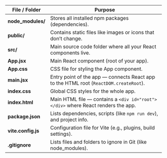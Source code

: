 | File / Folder      | Purpose                                                                               |
| ------------------ | ------------------------------------------------------------------------------------- |
| **node_modules/**  | Stores all installed npm packages (dependencies).                                     |
| **public/**        | Contains static files like images or icons that don’t change.                         |
| **src/**           | Main source code folder where all your React components live.                         |
| **App.jsx**        | Main React component (root of your app).                                              |
| **App.css**        | CSS file for styling the App component.                                               |
| **main.jsx**       | Entry point of the app — connects React app to the HTML root (`ReactDOM.createRoot`). |
| **index.css**      | Global CSS styles for the whole app.                                                  |
| **index.html**     | Main HTML file — contains a `<div id="root"></div>` where React renders the app.      |
| **package.json**   | Lists dependencies, scripts (like `npm run dev`), and project info.                   |
| **vite.config.js** | Configuration file for Vite (e.g., plugins, build settings).                          |
| **.gitignore**     | Lists files and folders to ignore in Git (like node_modules).                         |

